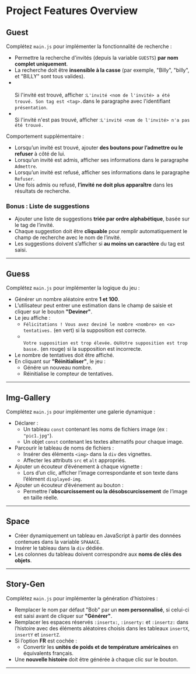 # Project Features Overview

## Guest

Complétez `main.js` pour implémenter la fonctionnalité de recherche :

* Permettre la recherche d'invités (depuis la variable `GUESTS`) **par nom complet uniquement**.
* La recherche doit être **insensible à la casse** (par exemple, "Billy", "billy", et "BILLY" sont tous valides).
* \
  \
  Si l'invité est trouvé, afficher :`L'invité <nom de l'invité> a été trouvé. Son tag est <tag>.`dans le paragraphe avec l'identifiant `présentation`.
* \
  Si l'invité n'est pas trouvé, afficher :`L'invité <nom de l'invité> n'a pas été trouvé.`

Comportement supplémentaire :

* Lorsqu’un invité est trouvé, ajouter **des boutons pour l’admettre ou le refuser** à côté de lui.
* Lorsqu’un invité est admis, afficher ses informations dans le paragraphe `Admettre`.
* Lorsqu’un invité est refusé, afficher ses informations dans le paragraphe `Refuser`.
* Une fois admis ou refusé, **l’invité ne doit plus apparaître** dans les résultats de recherche.

### Bonus : Liste de suggestions

* Ajouter une liste de suggestions **triée par ordre alphabétique**, basée sur le tag de l’invité.
* Chaque suggestion doit être **cliquable** pour remplir automatiquement le champ de recherche avec le nom de l’invité.
* Les suggestions doivent s’afficher si **au moins un caractère** du tag est saisi.


---

## Guess

Complétez `main.js` pour implémenter la logique du jeu :

* Générer un nombre aléatoire entre **1 et 100**.
* L’utilisateur peut entrer une estimation dans le champ de saisie et cliquer sur le bouton **"Deviner"**.
* Le jeu affiche :
  * `Félicitations ! Vous avez deviné le nombre <nombre> en <x> tentatives.` (en vert) si la supposition est correcte.
  * \
    `Votre supposition est trop élevée.` ou`Votre supposition est trop basse.` (en rouge) si la supposition est incorrecte.
* Le nombre de tentatives doit être affiché.
* En cliquant sur **"Réinitialiser"**, le jeu :
  * Génére un nouveau nombre.
  * Réinitialise le compteur de tentatives.


---

## Img-Gallery

Complétez `main.js` pour implémenter une galerie dynamique :

* Déclarer :
  * Un tableau `const` contenant les noms de fichiers image (ex : `"pic1.jpg"`).
  * Un objet `const` contenant les textes alternatifs pour chaque image.
* Parcourir le tableau de noms de fichiers :
  * Insérer des éléments `<img>` dans la `div` des vignettes.
  * Affecter les attributs `src` et `alt` appropriés.
* Ajouter un écouteur d’événement à chaque vignette :
  * Lors d’un clic, afficher l’image correspondante et son texte dans l’élément `displayed-img`.
* Ajouter un écouteur d’événement au bouton :
  * Permettre l’**obscurcissement ou la désobscurcissement** de l’image en taille réelle.


---

## Space

* Créer dynamiquement un tableau en JavaScript à partir des données contenues dans la variable `SPAAACE`.
* Insérer le tableau dans la `div` dédiée.
* Les colonnes du tableau doivent correspondre aux **noms de clés des objets**.


---

## Story-Gen

Complétez `main.js` pour implémenter la génération d’histoires :

* Remplacer le nom par défaut "Bob" par un **nom personnalisé**, si celui-ci est saisi avant de cliquer sur **"Générer"**.
* Remplacer les espaces réservés `:insertx:`, `:inserty:` et `:insertz:` dans l’histoire avec des éléments aléatoires choisis dans les tableaux `insertX`, `insertY` et `insertZ`.
* Si l’option **FR** est cochée :
  * Convertir les **unités de poids et de température américaines** en équivalents français.
* Une **nouvelle histoire** doit être générée à chaque clic sur le bouton.


---


